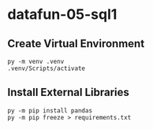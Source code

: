 # datafun-05-sql1

## Create Virtual Environment
```shell
py -m venv .venv
.venv/Scripts/activate
```

## Install External Libraries
```shell
py -m pip install pandas
py -m pip freeze > requirements.txt
```